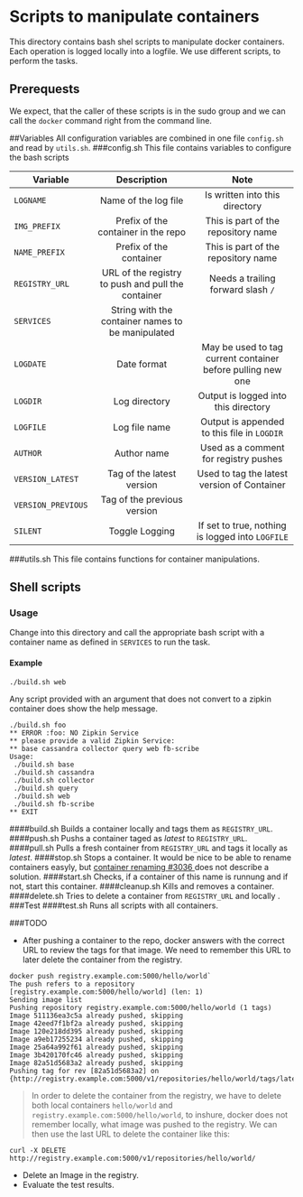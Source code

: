 # Scripts to manipulate containers

This directory contains bash shel scripts to manipulate docker containers.
Each operation is logged locally into a logfile. We use different scripts, 
to perform the tasks. 

## Prerequests
We expect, that the caller of these scripts is in the sudo group and we can call the `docker` 
command right from the command line. 

##Variables
All configuration variables are combined in one file `config.sh` and read by `utils.sh`.
###config.sh
This file contains variables to configure the bash scripts

| Variable | Description | Note |
|---------|:---------:|:-------:|
|`LOGNAME`  | Name of the log file | Is written into this directory|
|`IMG_PREFIX`   | Prefix of the container in the repo | This is part of the repository name| 
|`NAME_PREFIX`   | Prefix of the container | This is part of the repository name| 
|`REGISTRY_URL`| URL of the registry to push and pull the container | Needs a trailing forward slash `/`|
|`SERVICES` | String with the container names to be manipulated  | |
|`LOGDATE`| Date format| May be used to tag current container before pulling new one |
|`LOGDIR`| Log directory| Output is logged into this directory |
|`LOGFILE`| Log file name| Output is appended to this file in `LOGDIR`|
|`AUTHOR`|Author name| Used as a comment for registry pushes|
|`VERSION_LATEST`| Tag of the latest version|Used to tag the latest version of Container|
|`VERSION_PREVIOUS`| Tag of the previous version||
|`SILENT`| Toggle Logging| If set to true, nothing is logged into `LOGFILE`|
###utils.sh 
This file contains functions for container manipulations.

## Shell scripts
###  Usage
Change into this directory and call the appropriate bash script with a container name
as defined in  `SERVICES` to run the task.

#### Example
`./build.sh web`

Any script provided with an argument that does not convert to a zipkin container does show the help message.
```
./build.sh foo
** ERROR :foo: NO Zipkin Service
** please provide a valid Zipkin Service: 
** base cassandra collector query web fb-scribe
Usage:
 ./build.sh base 
 ./build.sh cassandra 
 ./build.sh collector 
 ./build.sh query 
 ./build.sh web 
 ./build.sh fb-scribe 
** EXIT 

```
####build.sh
Builds a container locally and  tags them as `REGISTRY_URL`.
####push.sh
Pushs a container taged as *latest* to `REGISTRY_URL`.
####pull.sh
Pulls a fresh container from `REGISTRY_URL` and tags it locally as *latest*.
####stop.sh
Stops a container. It would be nice to be able to
rename containers easyly, but [ container renaming #3036 ](https://github.com/dotcloud/docker/issues/3036) 
does not describe a solution.
####start.sh
Checks, if a container of this name is runnung and if not, start this container.
####cleanup.sh
Kills and removes a container.
####delete.sh
Tries to delete a container from `REGISTRY_URL` and locally
.
###Test
####test.sh
Runs all scripts with all containers. 

###TODO
 * After pushing a container to the repo, docker answers with the correct URL to review the tags for that image. 
  We need to remember this URL to later delete the container from the registry.

``` 
docker push registry.example.com:5000/hello/world` 
The push refers to a repository [registry.example.com:5000/hello/world] (len: 1)
Sending image list
Pushing repository registry.example.com:5000/hello/world (1 tags)
Image 511136ea3c5a already pushed, skipping
Image 42eed7f1bf2a already pushed, skipping
Image 120e218dd395 already pushed, skipping
Image a9eb17255234 already pushed, skipping
Image 25a64a992f61 already pushed, skipping
Image 3b420170fc46 already pushed, skipping
Image 82a51d5683a2 already pushed, skipping
Pushing tag for rev [82a51d5683a2] on {http://registry.example.com:5000/v1/repositories/hello/world/tags/latest} 
```
   
>In order to delete the container from the registry, we have to delete both local containers `hello/world` and `registry.example.com:5000/hello/world`, to inshure, docker does not remember locally, what image was pushed to the registry. 
We can then use the last URL to delete the container like this:

`curl -X DELETE http://registry.example.com:5000/v1/repositories/hello/world/`
* Delete an Image in the registry.
* Evaluate the test results.
